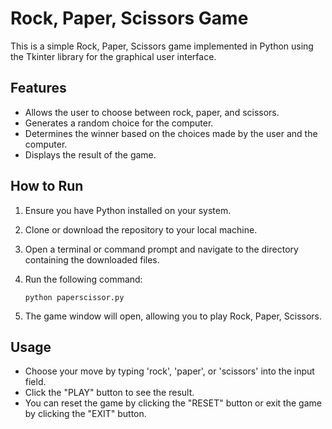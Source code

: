 # Rock, Paper, Scissors Game

This is a simple Rock, Paper, Scissors game implemented in Python using the Tkinter library for the graphical user interface.

## Features

- Allows the user to choose between rock, paper, and scissors.
- Generates a random choice for the computer.
- Determines the winner based on the choices made by the user and the computer.
- Displays the result of the game.

## How to Run

1. Ensure you have Python installed on your system.
2. Clone or download the repository to your local machine.
3. Open a terminal or command prompt and navigate to the directory containing the downloaded files.
4. Run the following command:

    ```
    python paperscissor.py
    ```

5. The game window will open, allowing you to play Rock, Paper, Scissors.

## Usage

- Choose your move by typing 'rock', 'paper', or 'scissors' into the input field.
- Click the "PLAY" button to see the result.
- You can reset the game by clicking the "RESET" button or exit the game by clicking the "EXIT" button.

